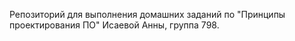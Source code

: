 Репозиторий для выполнения домашних заданий по "Принципы проектирования ПО" Исаевой Анны, группа 798.

